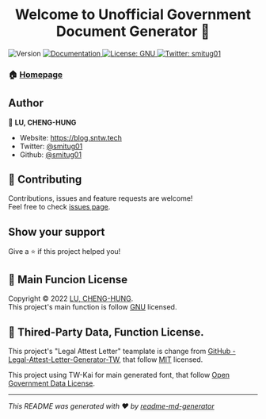 <h1 align="center">Welcome to Unofficial Government Document Generator 👋</h1>
<p>
  <img alt="Version" src="https://img.shields.io/badge/version-1.0.0-blue.svg?cacheSeconds=2592000" />
  <a href="https://odg.sntw.tech/doc" target="_blank">
    <img alt="Documentation" src="https://img.shields.io/badge/documentation-yes-brightgreen.svg" />
  </a>
  <a href="https://www.gnu.org/licenses/gpl-3.0.txt" target="_blank">
    <img alt="License: GNU" src="https://img.shields.io/badge/License-GNU-yellow.svg" />
  </a>
  <a href="https://twitter.com/smitug01" target="_blank">
    <img alt="Twitter: smitug01" src="https://img.shields.io/twitter/follow/smitug01.svg?style=social" />
  </a>
</p>

### 🏠 [Homepage](https://odg.sntw.tech)

## Author

👤 **LU, CHENG-HUNG**

* Website: https://blog.sntw.tech
* Twitter: [@smitug01](https://twitter.com/smitug01)
* Github: [@smitug01](https://github.com/smitug01)

## 🤝 Contributing

Contributions, issues and feature requests are welcome!<br />Feel free to check [issues page](https://github.com/smitug01/OfficialDocumentGenerator/issues). 

## Show your support

Give a ⭐️ if this project helped you!

## 📝 Main Funcion License

Copyright © 2022 [LU, CHENG-HUNG](https://github.com/smitug01).<br />
This project's main function is follow [GNU](https://www.gnu.org/licenses/gpl-3.0.txt) licensed.

## 👥 Thired-Party Data, Function License.

This project's "Legal Attest Letter" teamplate is change from [GitHub - Legal-Attest-Letter-Generator-TW](https://github.com/csterryliu/Legal-Attest-Letter-Generator-TW), that follow [MIT](https://github.com/csterryliu/Legal-Attest-Letter-Generator-TW/blob/master/LICENSE) licensed.

This project using TW-Kai for main generated font, that follow [Open Government Data License](https://data.gov.tw/license).

***
_This README was generated with ❤️ by [readme-md-generator](https://github.com/kefranabg/readme-md-generator)_
